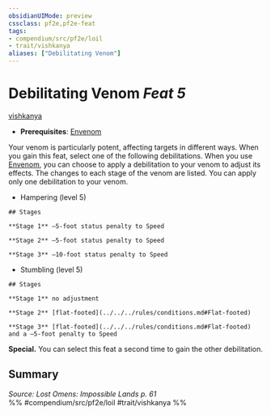 ```yaml
---
obsidianUIMode: preview
cssclass: pf2e,pf2e-feat
tags:
- compendium/src/pf2e/loil
- trait/vishkanya
aliases: ["Debilitating Venom"]
---
```

# Debilitating Venom  *Feat 5*  
[vishkanya](../../Rules/traits/vishkanya-loil.md)  

- **Prerequisites**: [Envenom](../../Rules/actions/envenom-loil.md)

Your venom is particularly potent, affecting targets in different ways. When you gain this feat, select one of the following debilitations. When you use [Envenom](../../Rules/actions/envenom-loil.md), you can choose to apply a debilitation to your venom to adjust its effects. The changes to each stage of the venom are listed. You can apply only one debilitation to your venom.

- Hampering (level 5)

```ad-inline-affliction
## Stages

**Stage 1** –5-foot status penalty to Speed

**Stage 2** –5-foot status penalty to Speed

**Stage 3** –10-foot status penalty to Speed
```

- Stumbling (level 5)

```ad-inline-affliction
## Stages

**Stage 1** no adjustment

**Stage 2** [flat-footed](../../../rules/conditions.md#Flat-footed)

**Stage 3** [flat-footed](../../../rules/conditions.md#Flat-footed) and a –5-foot penalty to Speed
```

**Special.** You can select this feat a second time to gain the other debilitation.

## Summary

*Source: Lost Omens: Impossible Lands p. 61*  
%% #compendium/src/pf2e/loil #trait/vishkanya %%
